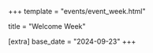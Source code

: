 +++
template = "events/event_week.html"

title = "Welcome Week"

[extra]
base_date = "2024-09-23"
+++